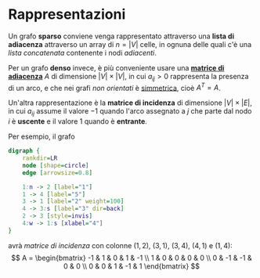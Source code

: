 # Rappresentazioni

Un grafo **sparso** conviene venga rappresentato attraverso una **lista di adiacenza** attraverso un array di $n = |V|$ celle, in ognuna delle quali c'è una _lista concatenata_ contenente i nodi _adiacenti_.

Per un grafo **denso** invece, è più conveniente usare una [**matrice di adiacenza**](../../../../ct0435/06/README.md#matrice-di-adiacenza) $A$ di dimensione $|V| \times |V|$, in cui $a_{ij} > 0$ rappresenta la presenza di un arco, e che nei grafi _non orientati_ è [simmetrica](../../../../ct0435/04/README.md#proprietà), cioè $A^T = A$.

Un'altra rappresentazione è la **matrice di incidenza** di dimensione $|V| \times |E|$,
in cui $a_{ij}$ assume il valore $-1$ quando l'arco assegnato a $j$ che parte dal nodo $i$ è **uscente** e il valore $1$ quando è **entrante**.

Per esempio, il grafo
```dot process
digraph {
	rankdir=LR
	node [shape=circle]
	edge [arrowsize=0.8]

	1:n -> 2 [label="1"]
	1 -> 4 [label="5"]
	3 -> 1 [label="2" weight=100]
	4 -> 3:s [label="3" dir=back]
	2 -> 3 [style=invis]
	4:w -> 1:s [xlabel="4"]
}
```
avrà _matrice di incidenza_ con colonne $(1, 2)$, $(3, 1)$, $(3, 4)$, $(4, 1)$ e $(1, 4)$:
$$
A = \begin{bmatrix}
-1 & 1 & 0 & 1 & -1 \\
1 & 0 & 0 & 0 & 0 \\
0 & -1 & -1 & 0 & 0 \\
0 & 0 & 1 & -1 & 1
\end{bmatrix}
$$
